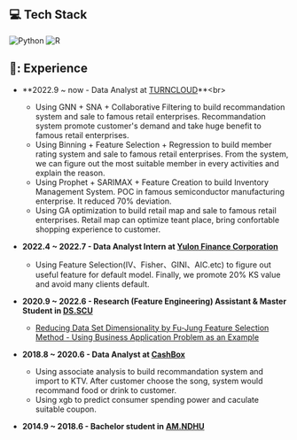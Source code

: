 ## 💻 Tech Stack
![Python](https://img.shields.io/badge/python-3670A0?style=for-the-badge&logo=python&logoColor=ffdd54) ![R](https://img.shields.io/badge/R-276DC3?style=for-the-badge&logo=r&logoColor=white)
        
## 📃: Experience
- **2022.9 ~ now - Data Analyst at [TURNCLOUD]([https://www.datarget.com/](https://www.turn2cloud.com/))**<br>
  - Using GNN + SNA + Collaborative Filtering to build recommandation system and sale to famous retail enterprises. Recommandation system promote customer's demand and take huge benefit to famous retail enterprises.
  - Using Binning + Feature Selection + Regression to build member rating system and sale to famous retail enterprises. From the system, we can figure out the most suitable member in every activities and explain the reason.
  - Using Prophet + SARIMAX + Feature Creation to build Inventory Management System. POC in famous semiconductor manufacturing enterprise. It reduced 70% deviation.
  - Using GA optimization to build retail map and sale to famous retail enterprises. Retail map can optimize teant place, bring confortable shopping experience to customer.

- **2022.4 ~ 2022.7 - Data Analyst Intern at [Yulon Finance Corporation](https://www.tac.com.tw/)** <br> 
   - Using Feature Selection(IV、Fisher、GINI、AIC.etc) to figure out useful feature for default model. Finally, we promote 20% KS value and avoid many clients default.   
        
- **2020.9 ~ 2022.6 - Research (Feature Engineering) Assistant & Master Student in [DS.SCU](https://bigdata.scu.edu.tw/)** <br>
  - [Reducing Data Set Dimensionality by Fu-Jung Feature Selection Method - Using Business Application Problem as an Example](https://hdl.handle.net/11296/4b5ema)

- **2018.8 ~ 2020.6 - Data Analyst at [CashBox](https://www.cashboxparty.com/)** <br>
  - Using associate analysis to build recommandation system and import to KTV. After customer choose the song, system would recommand food or drink to customer.
  - Using xgb to predict consumer spending power and caculate suitable coupon.

- **2014.9 ~ 2018.6 - Bachelor student in [AM.NDHU](https://am.ndhu.edu.tw/)** <br>

